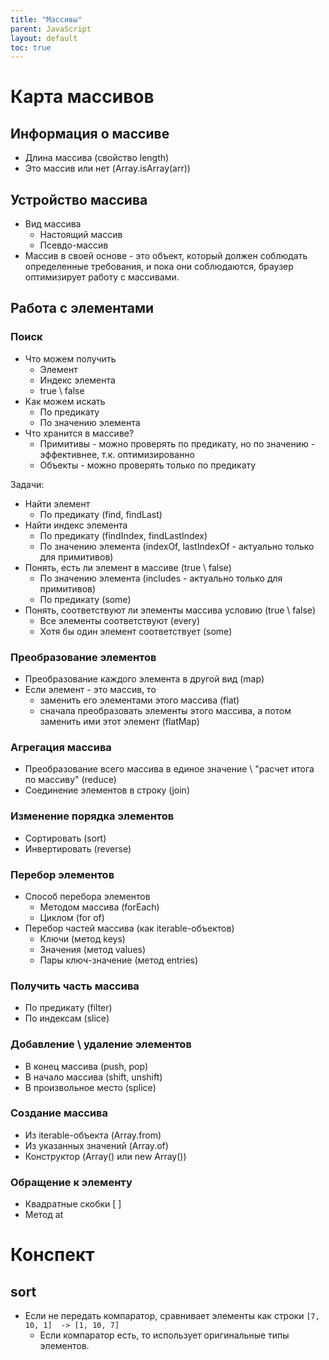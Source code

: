 ```yaml
---
title: "Массивы"
parent: JavaScript
layout: default
toc: true
---
```




# Карта массивов

## Информация о массиве

- Длина массива (свойство length)
- Это массив или нет (Array.isArray(arr))

## Устройство массива

- Вид массива
  - Настоящий массив
  - Псевдо-массив
- Массив в своей основе - это объект, который должен соблюдать определенные требования, и пока они соблюдаются, браузер оптимизирует работу с массивами.

## Работа с элементами

### Поиск

* Что можем получить
  * Элемент
  * Индекс элемента
  * true \ false
* Как можем искать
  * По предикату
  * По значению элемента
* Что хранится в массиве?
  * Примитивы - можно проверять по предикату, но по значению - эффективнее, т.к. оптимизированно
  * Объекты - можно проверять только по предикату

Задачи:

- Найти элемент 
  - По предикату (find, findLast)
- Найти индекс элемента
  - По предикату (findIndex, findLastIndex)
  - По значению элемента (indexOf, lastIndexOf - актуально только для примитивов)
- Понять, есть ли элемент в массиве (true \ false)
  - По значению элемента (includes - актуально только для примитивов)
  - По предикату (some)
- Понять, соответствуют ли элементы массива условию (true \ false)
  - Все элементы соответствуют (every)
  - Хотя бы один элемент соответствует (some)

### Преобразование элементов

- Преобразование каждого элемента в другой вид (map)
- Если элемент - это массив, то
  - заменить его элементами этого массива (flat)
  - сначала преобразовать элементы этого массива, а потом заменить ими этот элемент (flatMap)

### Агрегация массива

- Преобразование всего массива в единое значение \ "расчет итога по массиву" (reduce)
- Соединение элементов в строку (join)

### Изменение порядка элементов

- Сортировать (sort)
- Инвертировать (reverse)

### Перебор элементов

- Способ перебора элементов
  - Методом массива (forEach)
  - Циклом (for of)
- Перебор частей массива (как iterable-объектов)
  - Ключи (метод keys)
  - Значения (метод values)
  - Пары ключ-значение (метод entries)

### Получить часть массива

- По предикату (filter)
- По индексам (slice)

### Добавление \ удаление элементов

- В конец массива (push, pop)
- В начало массива (shift, unshift)
- В произвольное место (splice)

### Создание массива

- Из iterable-объекта (Array.from)
- Из указанных значений (Array.of)
- Конструктор (Array() или new Array())

### Обращение к элементу

- Квадратные скобки [ ]
- Метод at









# Конспект

## sort

- Если не передать компаратор, сравнивает элементы как строки `[7, 10, 1]  -> [1, 10, 7]`
  - Если компаратор есть, то использует оригинальные типы элементов.